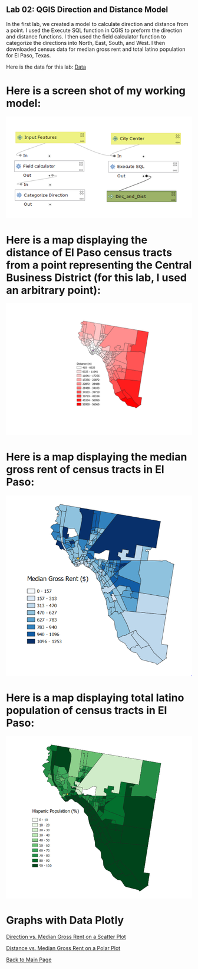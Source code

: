 ##  Lab 02: QGIS Direction and Distance Model

In the first lab, we created a model to calculate direction and distance from a point. I used the Execute SQL function in QGIS to preform the direction and distance functions. I then used the field calculator function to categorize the directions into North, East, South, and West. I then downloaded census data for median gross rent and total latino population for El Paso, Texas. 

Here is the data for this lab: [Data](Data_Lab02.md)

# Here is a screen shot of my working model:

![](Model_Lab02.PNG)

# Here is a map displaying the distance of El Paso census tracts from a point representing the Central Business District (for this lab, I used an arbitrary point):

![](Final_El_Paso.png)


# Here is a map displaying the median gross rent of census tracts in El Paso:

![](El_Paso_Median_Gross_Rent.PNG)


# Here is a map displaying total latino population of census tracts in El Paso:

![](El_Paso_Hispanic.PNG)



# Graphs with Data Plotly

[Direction vs. Median Gross Rent on a Scatter Plot](file:///W:/lab01+lab02/dist_mgr.html)

[Distance vs. Median Gross Rent on a Polar Plot](file:///W:/lab01+lab02/mgr_dirc.html)


[Back to Main Page](index.md)
